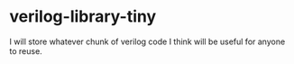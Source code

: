 verilog-library-tiny
====================

I will store whatever chunk of verilog code I think will be useful for anyone to reuse. 
